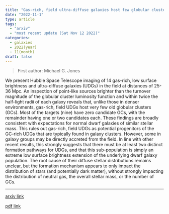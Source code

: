 ```yaml
---
title: "Gas-rich, field ultra-diffuse galaxies host few globular clusters"
date: "2022-11-1"
type: article
tags:
  - "arxiv"
  - "most recent update (Sat Nov 12 2022)"
categories:
  - galaxies
  - 2022(year)
  - 11(month)
draft: false
---
```


> First author: Michael G. Jones

 We present Hubble Space Telescope imaging of 14 gas-rich, low surface
brightness and ultra-diffuse galaxies (UDGs) in the field at distances of 25-36
Mpc. An inspection of point-like sources brighter than the turnover magnitude
of the globular cluster luminosity function and within twice the half-light
radii of each galaxy reveals that, unlike those in denser environments,
gas-rich, field UDGs host very few old globular clusters (GCs). Most of the
targets (nine) have zero candidate GCs, with the remainder having one or two
candidates each. These findings are broadly consistent with expectations for
normal dwarf galaxies of similar stellar mass. This rules out gas-rich, field
UDGs as potential progenitors of the GC-rich UDGs that are typically found in
galaxy clusters. However, some in galaxy groups may be directly accreted from
the field. In line with other recent results, this strongly suggests that there
must be at least two distinct formation pathways for UDGs, and that this
sub-population is simply an extreme low surface brightness extension of the
underlying dwarf galaxy population. The root cause of their diffuse stellar
distributions remains unclear, but the formation mechanism appears to only
impact the distribution of stars (and potentially dark matter), without
strongly impacting the distribution of neutral gas, the overall stellar mass,
or the number of GCs.

---
[arxiv link](http://arxiv.org/abs/2211.00651v1)

[pdf link](http://arxiv.org/pdf/2211.00651v1)